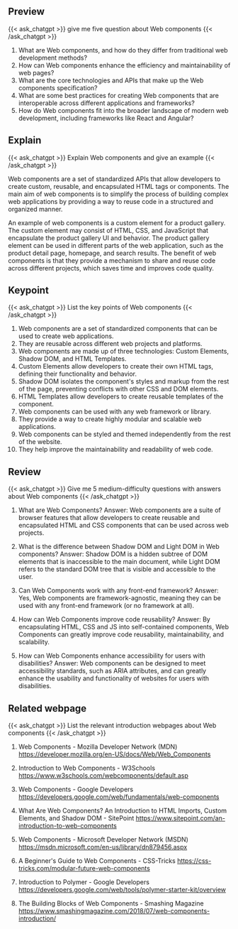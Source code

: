 ## Preview
{{< ask_chatgpt >}}
give me five question about Web components
{{< /ask_chatgpt >}}



1. What are Web components, and how do they differ from traditional web development methods?
2. How can Web components enhance the efficiency and maintainability of web pages?
3. What are the core technologies and APIs that make up the Web components specification?
4. What are some best practices for creating Web components that are interoperable across different applications and frameworks?
5. How do Web components fit into the broader landscape of modern web development, including frameworks like React and Angular?   

## Explain
{{< ask_chatgpt >}}
Explain Web components and give an example
{{< /ask_chatgpt >}}



Web components are a set of standardized APIs that allow developers to create custom, reusable, and encapsulated HTML tags or components. The main aim of web components is to simplify the process of building complex web applications by providing a way to reuse code in a structured and organized manner.

An example of web components is a custom element for a product gallery. The custom element may consist of HTML, CSS, and JavaScript that encapsulate the product gallery UI and behavior. The product gallery element can be used in different parts of the web application, such as the product detail page, homepage, and search results. The benefit of web components is that they provide a mechanism to share and reuse code across different projects, which saves time and improves code quality.   

## Keypoint
{{< ask_chatgpt >}}
List the key points of Web components
{{< /ask_chatgpt >}}



1. Web components are a set of standardized components that can be used to create web applications.
2. They are reusable across different web projects and platforms.
3. Web components are made up of three technologies: Custom Elements, Shadow DOM, and HTML Templates.
4. Custom Elements allow developers to create their own HTML tags, defining their functionality and behavior.
5. Shadow DOM isolates the component's styles and markup from the rest of the page, preventing conflicts with other CSS and DOM elements.
6. HTML Templates allow developers to create reusable templates of the component.
7. Web components can be used with any web framework or library.
8. They provide a way to create highly modular and scalable web applications.
9. Web components can be styled and themed independently from the rest of the website.
10. They help improve the maintainability and readability of web code.   

## Review
{{< ask_chatgpt >}}
Give me 5 medium-difficulty questions with answers about Web components
{{< /ask_chatgpt >}}



1. What are Web Components?
Answer: Web components are a suite of browser features that allow developers to create reusable and encapsulated HTML and CSS components that can be used across web projects.

2. What is the difference between Shadow DOM and Light DOM in Web components?
Answer: Shadow DOM is a hidden subtree of DOM elements that is inaccessible to the main document, while Light DOM refers to the standard DOM tree that is visible and accessible to the user.

3. Can Web Components work with any front-end framework?
Answer: Yes, Web components are framework-agnostic, meaning they can be used with any front-end framework (or no framework at all).

4. How can Web Components improve code reusability?
Answer: By encapsulating HTML, CSS and JS into self-contained components, Web Components can greatly improve code reusability, maintainability, and scalability.

5. How can Web Components enhance accessibility for users with disabilities?
Answer: Web components can be designed to meet accessibility standards, such as ARIA attributes, and can greatly enhance the usability and functionality of websites for users with disabilities.   

## Related webpage
{{< ask_chatgpt >}}
List the relevant introduction webpages about Web components
{{< /ask_chatgpt >}}



1. Web Components - Mozilla Developer Network (MDN)
https://developer.mozilla.org/en-US/docs/Web/Web_Components

2. Introduction to Web Components - W3Schools
https://www.w3schools.com/webcomponents/default.asp

3. Web Components - Google Developers
https://developers.google.com/web/fundamentals/web-components

4. What Are Web Components? An Introduction to HTML Imports, Custom Elements, and Shadow DOM - SitePoint
https://www.sitepoint.com/an-introduction-to-web-components

5. Web Components - Microsoft Developer Network (MSDN)
https://msdn.microsoft.com/en-us/library/dn879456.aspx

6. A Beginner's Guide to Web Components - CSS-Tricks
https://css-tricks.com/modular-future-web-components

7. Introduction to Polymer - Google Developers
https://developers.google.com/web/tools/polymer-starter-kit/overview

8. The Building Blocks of Web Components - Smashing Magazine
https://www.smashingmagazine.com/2018/07/web-components-introduction/   

